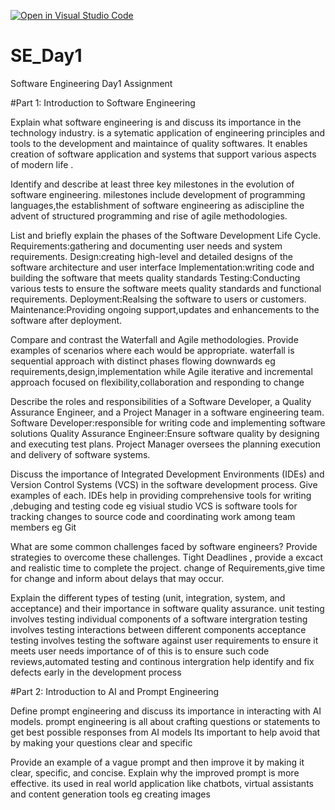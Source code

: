 [![Open in Visual Studio Code](https://classroom.github.com/assets/open-in-vscode-2e0aaae1b6195c2367325f4f02e2d04e9abb55f0b24a779b69b11b9e10269abc.svg)](https://classroom.github.com/online_ide?assignment_repo_id=15575330&assignment_repo_type=AssignmentRepo)
# SE_Day1
Software Engineering Day1 Assignment

#Part 1: Introduction to Software Engineering

Explain what software engineering is and discuss its importance in the technology industry.
is a sytematic  application of engineering principles and tools to the development and maintaince of quality softwares.
It enables creation of software application and systems that support various aspects of modern life .


Identify and describe at least three key milestones in the evolution of software engineering.
milestones include development of programming languages,the establishment of software engineering as adiscipline 
the advent of structured programming and rise of agile  methodologies.


List and briefly explain the phases of the Software Development Life Cycle.
Requirements:gathering and documenting user needs and system requirements.
Design:creating high-level and detailed designs of the software architecture and user interface
Implementation:writing code and building the software that meets quality standards 
Testing:Conducting various tests to ensure the software meets quality standards and functional requirements.
Deployment:Realsing the software to users or customers.
Maintenance:Providing ongoing support,updates and enhancements to the software after deployment.


Compare and contrast the Waterfall and Agile methodologies. Provide examples of scenarios where each would be appropriate.
waterfall is sequential approach with distinct phases flowing downwards eg requirements,design,implementation while Agile iterative and incremental approach
focused on flexibility,collaboration and responding to change


Describe the roles and responsibilities of a Software Developer, a Quality Assurance Engineer, and a Project Manager in a software engineering team.
Software Developer:responsible for writing code and implementing software solutions
Quality Assurance Engineer:Ensure  software quality by designing and executing test plans.
Project Manager oversees the planning execution and delivery of software systems.


Discuss the importance of Integrated Development Environments (IDEs) and Version Control Systems (VCS) in the software development process. Give examples of each.
IDEs help in providing comprehensive tools for writing ,debuging and testing code eg visiual studio
VCS is software tools for tracking changes to source code  and coordinating work among team members eg Git

What are some common challenges faced by software engineers? Provide strategies to overcome these challenges.
Tight Deadlines , provide a excact and realistic time to complete the project.
change of Requirements,give time for change and inform about delays that may occur.


Explain the different types of testing (unit, integration, system, and acceptance) and their importance in software quality assurance.
unit testing involves testing individual components of a software
intergration testing involves testing interactions between different components
acceptance testing involves testing the software against user requirements to ensure it meets user needs
importance of of  this is to ensure such code reviews,automated testing and continous intergration help identify and fix defects early in the development process


#Part 2: Introduction to AI and Prompt Engineering


Define prompt engineering and discuss its importance in interacting with AI models.
prompt engineering is all about crafting questions or statements to get best possible responses from AI models
Its important to help avoid that by making your questions clear and specific


Provide an example of a vague prompt and then improve it by making it clear, specific, and concise. Explain why the improved prompt is more effective.
its used in real world application like chatbots, virtual assistants and content generation tools eg creating images
